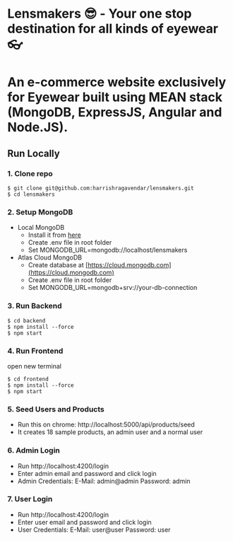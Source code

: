 # Lensmakers 😎 - Your one stop destination for all kinds of eyewear 👓

# An e-commerce website exclusively for Eyewear built using MEAN stack (MongoDB, ExpressJS, Angular and Node.JS).

## Run Locally

### 1. Clone repo

```
$ git clone git@github.com:harrishragavendar/lensmakers.git
$ cd lensmakers
```

### 2. Setup MongoDB

- Local MongoDB
  - Install it from [here](https://www.mongodb.com/try/download/community)
  - Create .env file in root folder
  - Set MONGODB_URL=mongodb://localhost/lensmakers  
- Atlas Cloud MongoDB
  - Create database at [https://cloud.mongodb.com](https://cloud.mongodb.com)
  - Create .env file in root folder
  - Set MONGODB_URL=mongodb+srv://your-db-connection

### 3. Run Backend

```
$ cd backend
$ npm install --force
$ npm start
```

### 4. Run Frontend
open new terminal
```
$ cd frontend
$ npm install --force
$ npm start
```
### 5. Seed Users and Products

- Run this on chrome: http://localhost:5000/api/products/seed
- It creates 18 sample products, an admin user and a normal user

### 6. Admin Login

- Run http://localhost:4200/login
- Enter admin email and password and click login
- Admin Credentials: E-Mail: admin@admin Password: admin

### 7. User Login

- Run http://localhost:4200/login
- Enter user email and password and click login
- User Credentials: E-Mail: user@user Password: user